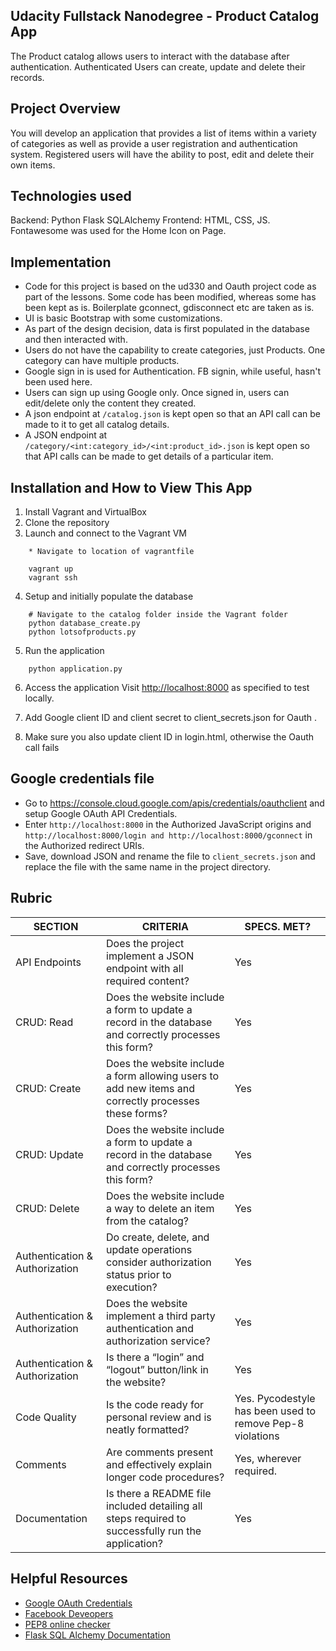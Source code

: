 ## Udacity Fullstack Nanodegree - Product Catalog App

The Product catalog allows users to interact with the database after authentication. Authenticated Users can create, update and delete their records. 

## Project Overview
You will develop an application that provides a list of items within a variety of categories as well as provide a user registration and authentication system. Registered users will have the ability to post, edit and delete their own items.


## Technologies used
Backend: Python Flask SQLAlchemy
Frontend: HTML, CSS, JS. Fontawesome was used for the Home Icon on Page. 

## Implementation
* Code for this project is based on the ud330 and Oauth project code as part of the lessons. Some code has been modified, whereas some has been kept as is. Boilerplate gconnect, gdisconnect etc are taken as is. 
* UI is basic Bootstrap with some customizations. 
* As part of the design decision, data is first populated in the database and then interacted with. 
* Users do not have the capability to create categories, just Products. One category can have multiple products. 
* Google sign in is used for Authentication. FB signin, while useful, hasn't been used here. 
* Users can sign up using Google only. Once signed in, users can edit/delete only the content they created. 
* A json endpoint at ```/catalog.json``` is kept open so that an API call can be made to it to get all catalog details.
* A JSON endpoint at ```/category/<int:category_id>/<int:product_id>.json``` is kept open so that API calls can be made to get details of a particular item.

## Installation and How to View This App
1. Install Vagrant and VirtualBox
2. Clone the repository
3. Launch and connect to the Vagrant VM 
```
	* Navigate to location of vagrantfile

    vagrant up
    vagrant ssh
```
4. Setup and initially populate the database
```
    # Navigate to the catalog folder inside the Vagrant folder
    python database_create.py
    python lotsofproducts.py
```
5. Run the application
```
    python application.py
```
6. Access the application
Visit [http://localhost:8000](http://localhost:8000) as specified to test locally.

7. Add Google client ID and client secret to client_secrets.json for Oauth . 
8. Make sure you also update client ID in login.html, otherwise the Oauth call fails 

## Google credentials file
* Go to https://console.cloud.google.com/apis/credentials/oauthclient and setup Google OAuth API Credentials. 
* Enter ```http://localhost:8000``` in the Authorized JavaScript origins and ```http://localhost:8000/login and http://localhost:8000/gconnect``` in the Authorized redirect URIs.
* Save, download JSON and rename the file to ```client_secrets.json``` and replace the file with the same name in the project directory.

## Rubric

|SECTION|CRITERIA|SPECS. MET?|
|---|---|---|
| API Endpoints | Does the project implement a JSON endpoint with all required content? | Yes|
| CRUD: Read | Does the website include a form to update a record in the database and correctly processes this form? | Yes |
| CRUD: Create | Does the website include a form allowing users to add new items and correctly processes these forms? | Yes |
| CRUD: Update | Does the website include a form to update a record in the database and correctly processes this form? | Yes |
| CRUD: Delete | Does the website include a way to delete an item from the catalog? | Yes |
| Authentication & Authorization | Do create, delete, and update operations consider authorization status prior to execution? | Yes | 
| Authentication & Authorization | Does the website implement a third party authentication and authorization service? | Yes |
| Authentication & Authorization | Is there a “login” and “logout” button/link in the website? | Yes |
| Code Quality | Is the code ready for personal review and is neatly formatted? | Yes. Pycodestyle has been used to remove Pep-8 violations |
| Comments | Are comments present and effectively explain longer code procedures? | Yes, wherever required. |
| Documentation | Is there a README file included detailing all steps required to successfully run the application? | Yes |



## Helpful Resources
* [Google OAuth Credentials](https://console.cloud.google.com/apis/credentials/oauthclient)
* [Facebook Deveopers](https://developers.facebook.com/apps)
* [PEP8 online checker](http://pep8online.com/)
* [Flask SQL Alchemy Documentation](http://flask-sqlalchemy.pocoo.org/2.3/)
